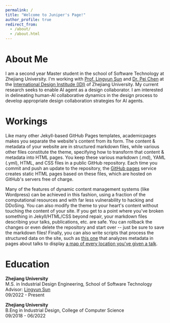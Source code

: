 ```yaml
---
permalink: /
title: "Welcome to Juniper's Page!"
author_profile: true
redirect_from:
  - /about/
  - /about.html
---
```


# About Me<a id="About"></a>

I am a second year Master student in the school of Software Technology at Zhejiang University. I'm working with [Prof. Lingyun Sun](https://scholar.google.com/citations?user=zzW8d-wAAAAJ&hl=en&oi=ao) and [Dr. Pei Chen](https://scholar.google.com/citations?hl=en&user=T4oYmPUAAAAJ&view_op=list_works&sortby=pubdate) at the [International Design Institude (IDI)](http://www.idi.zju.edu.cn) of Zhejiang University. My current research seeks to enable AI agent as a design collaborator. I am interested in delineating human-AI collaborative dynamics in the design process to develop appropriate design collaboration strategies for AI agents.

# Workings<a id="Workings"></a>

Like many other Jekyll-based GitHub Pages templates, academicpages makes you separate the website's content from its form. The content & metadata of your website are in structured markdown files, while various other files constitute the theme, specifying how to transform that content & metadata into HTML pages. You keep these various markdown (.md), YAML (.yml), HTML, and CSS files in a public GitHub repository. Each time you commit and push an update to the repository, the [GitHub pages](https://pages.github.com/) service creates static HTML pages based on these files, which are hosted on GitHub's servers free of charge.

Many of the features of dynamic content management systems (like Wordpress) can be achieved in this fashion, using a fraction of the computational resources and with far less vulnerability to hacking and DDoSing. You can also modify the theme to your heart's content without touching the content of your site. If you get to a point where you've broken something in Jekyll/HTML/CSS beyond repair, your markdown files describing your talks, publications, etc. are safe. You can rollback the changes or even delete the repository and start over -- just be sure to save the markdown files! Finally, you can also write scripts that process the structured data on the site, such as [this one](https://github.com/academicpages/academicpages.github.io/blob/master/talkmap.ipynb) that analyzes metadata in pages about talks to display [a map of every location you've given a talk](https://academicpages.github.io/talkmap.html).

# Education<a id="Education"></a>

**Zhejiang University**<br>
M.S. in Industrial Design Engineering, School of Software Technology<br>
Advisor: [Lingyun Sun](https://scholar.google.com/citations?user=zzW8d-wAAAAJ&hl=en&oi=ao)<br>
09/2022 - Present

**Zhejiang University**<br>
B.Eng in Industrial Design, College of Computer Science<br>
09/2018 - 06/2022
